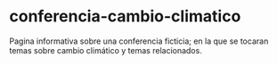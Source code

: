 # conferencia-cambio-climatico
Pagina informativa sobre una conferencia ficticia; en la que se tocaran temas sobre cambio climático y temas relacionados. 
